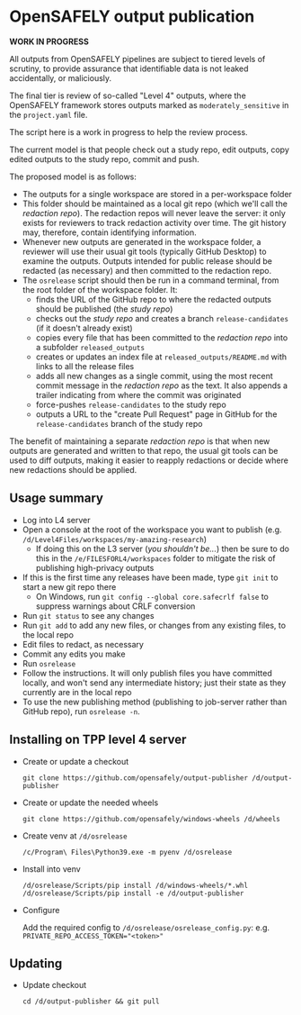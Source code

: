 # OpenSAFELY output publication

**WORK IN PROGRESS**

All outputs from OpenSAFELY pipelines are subject to tiered levels of scrutiny,
to provide assurance that identifiable data is not leaked accidentally, or
maliciously.

The final tier is review of so-called "Level 4" outputs, where the OpenSAFELY
framework stores outputs marked as `moderately_sensitive` in the `project.yaml` file.

The script here is a work in progress to help the review process.

The current model is that people check out a study repo, edit outputs, copy edited outputs to the study repo, commit and push.

The proposed model is as follows:

* The outputs for a single workspace are stored in a per-workspace folder
* This folder should be maintained as a local git repo (which we'll call the *redaction repo*). The redaction repos will never leave the server: it only exists for reviewers to track redaction activity over time. The git history may, therefore, contain identifying information.
* Whenever new outputs are generated in the workspace folder, a reviewer will use their usual git tools (typically GitHub Desktop) to examine the outputs. Outputs intended for public release should be redacted (as necessary) and then committed to the redaction repo.
* The `osrelease` script should then be run in a command terminal, from the root folder of the workspace folder. It:
  * finds the URL of the GitHub repo to where the redacted outputs should be published (the *study repo*)
  * checks out the *study repo* and creates a branch `release-candidates` (if it doesn't already exist)
  * copies every file that has been committed to the *redaction repo* into a subfolder `released_outputs`
  * creates or updates an index file at `released_outputs/README.md` with links to all the release files
  * adds all new changes as a single commit, using the most recent commit message in the *redaction repo* as the text. It also appends a trailer indicating from where the commit was originated
  * force-pushes `release-candidates` to the study repo
  * outputs a URL to the "create Pull Request" page in GitHub for the `release-candidates` branch of the study repo

The benefit of maintaining a separate *redaction repo* is that when new outputs
are generated and written to that repo, the usual git tools can be used to diff
outputs, making it easier to reapply redactions or decide where new redactions
should be applied.


## Usage summary

* Log into L4 server
* Open a console at the root of the workspace you want to publish (e.g. `/d/Level4Files/workspaces/my-amazing-research`)
  * If doing this on the L3 server (_you shouldn't be..._) then be sure to do this in the `/e/FILESFORL4/workspaces` folder to mitigate the risk of publishing high-privacy outputs
* If this is the first time any releases have been made, type `git init` to start a new git repo there
   * On Windows, run `git config --global core.safecrlf false` to suppress warnings about CRLF conversion
* Run `git status` to see any changes
* Run `git add` to add any new files, or changes from any existing files, to the local repo
* Edit files to redact, as necessary
* Commit any edits you make
* Run `osrelease`
* Follow the instructions. It will only publish files you have committed locally, and won't send any intermediate history; just their state as they currently are in the local repo
* To use the new publishing method (publishing to job-server rather than GitHub repo), run `osrelease -n`.


## Installing on TPP level 4 server

* Create or update a checkout 

    `git clone https://github.com/opensafely/output-publisher /d/output-publisher`

* Create or update the needed wheels

    `git clone https://github.com/opensafely/windows-wheels /d/wheels`

* Create venv at `/d/osrelease`

    `/c/Program\ Files\Python39.exe -m pyenv /d/osrelease`

* Install into venv
 
    `/d/osrelease/Scripts/pip install /d/windows-wheels/*.whl`
    `/d/osrelease/Scripts/pip install -e /d/output-publisher`

* Configure
  
    Add the required config to `/d/osrelease/osrelease_config.py`: e.g. `PRIVATE_REPO_ACCESS_TOKEN="<token>"`


## Updating

* Update checkout

    `cd /d/output-publisher && git pull`
